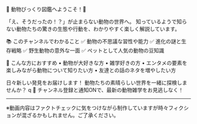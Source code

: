 🦁 動物びっくり図鑑へようこそ！🐾

「え、そうだったの！？」が止まらない動物の世界へ。
知っているようで知らない動物たちの驚きの生態や行動を、わかりやすく楽しく解説しています。

📚 このチャンネルでわかること
✅ 動物の不思議な習性や能力
✅ 進化の謎と生存戦略
✅ 野生動物の意外な一面
✅ ペットとして人気の動物の豆知識

🎯 こんな方におすすめ
• 動物が大好きな方
• 雑学好きの方
• エンタメの要素を楽しみながら動物について知りたい方
• 友達との話のネタを増やしたい方

日々新しい発見をお届けします！
動物たちの素晴らしい世界を一緒に探検しませんか？
q
🔔 チャンネル登録と通知ONで、最新の動物雑学をお見逃しなく！

---
※動画内容はファクトチェックに気をつけながら制作していますが時々フィクションが混ざるかもしれません。ご了承ください。
